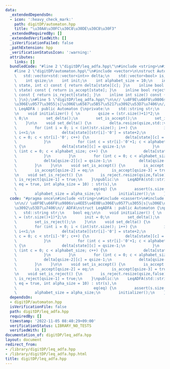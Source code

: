 ```yaml
---
data:
  _extendedDependsOn:
  - icon: ':heavy_check_mark:'
    path: digitDP/automaton.hpp
    title: "\u30AA\u30FC\u30C8\u30DE\u30C8\u30F3"
  _extendedRequiredBy: []
  _extendedVerifiedWith: []
  _isVerificationFailed: false
  _pathExtension: hpp
  _verificationStatusIcon: ':warning:'
  attributes:
    links: []
  bundledCode: "#line 2 \"digitDP/leq_adfa.hpp\"\n#include <string>\n#include <cassert>\n\
    #line 2 \"digitDP/automaton.hpp\"\n#include <vector>\n\nstruct Automaton {\n \
    \   std::vector<std::vector<int>> delta;\n    std::vector<bool> is_accept, is_reject;\n\
    \    int qsize;\n    int init;\n    int alphabet_size = 10;\n    inline int next(int\
    \ state, int c) const { return delta[state][c]; }\n    inline bool accept(int\
    \ state) const { return is_accept[state]; }\n    inline bool reject(int state)\
    \ const { return is_reject[state]; }\n    inline int size() const {return qsize;\
    \ }\n};\n#line 5 \"digitDP/leq_adfa.hpp\"\n\n// \u8F9E\u66F8\u9806s\u4EE5\u4E0B\
    \u306E\u9577\u3055|s|\u306E\u6587\u5B57\u5217\u3092\u53D7\u7406\n// ADFA\nstruct\
    \ LeqADFA : public Automaton {\nprivate:\n    std::string str;\n    bool eq;\n\
    \n    void initializer() { \n        qsize = (str.size()+1)*2;\n        init =\
    \ 0;\n        set_delta();\n        set_is_accept();\n        set_is_reject();\n\
    \    }\n\n    void set_delta() {\n        delta.resize(qsize,std::vector<int>(alphabet_size,0));\n\
    \        for (int i = 0; i < (int)str.size(); i++) {\n            int state =\
    \ i<<1;\n            delta[state][str[i]-'0'] = state+2;\n            for (int\
    \ c = 0; c < str[i]-'0'; c++) {\n                delta[state][c] = state+1;\n\
    \            }\n            for (int c = str[i]-'0'+1; c < alphabet_size; c++)\
    \ {\n                delta[state][c] = qsize-1;\n            }\n            for\
    \ (int c = 0; c < alphabet_size; c++) {\n                delta[state+1][c] = state+3;\n\
    \            }\n        }\n        for (int c = 0; c < alphabet_size; c++) {\n\
    \            delta[qsize-2][c] = qsize-1;\n            delta[qsize-1][c] = qsize-1;\n\
    \        }\n    }\n\n    void set_is_accept() {\n        is_accept.resize(qsize,false);\n\
    \        is_accept[qsize-2] = eq;\n        is_accept[qsize-3] = true;\n    }\n\
    \n    void set_is_reject() {\n        is_reject.resize(qsize,false);\n       \
    \ is_reject[qsize-1] = true;\n    }\npublic:\n    LeqADFA(std::string s, bool\
    \ eq = true, int alpha_size = 10) : str(s),\n                                \
    \                                  eq(eq) {\n        assert(s.size() >= 1);\n\
    \        alphabet_size = alpha_size;\n        initializer();\n    }\n};\n"
  code: "#pragma once\n#include <string>\n#include <cassert>\n#include \"digitDP/automaton.hpp\"\
    \n\n// \u8F9E\u66F8\u9806s\u4EE5\u4E0B\u306E\u9577\u3055|s|\u306E\u6587\u5B57\u5217\
    \u3092\u53D7\u7406\n// ADFA\nstruct LeqADFA : public Automaton {\nprivate:\n \
    \   std::string str;\n    bool eq;\n\n    void initializer() { \n        qsize\
    \ = (str.size()+1)*2;\n        init = 0;\n        set_delta();\n        set_is_accept();\n\
    \        set_is_reject();\n    }\n\n    void set_delta() {\n        delta.resize(qsize,std::vector<int>(alphabet_size,0));\n\
    \        for (int i = 0; i < (int)str.size(); i++) {\n            int state =\
    \ i<<1;\n            delta[state][str[i]-'0'] = state+2;\n            for (int\
    \ c = 0; c < str[i]-'0'; c++) {\n                delta[state][c] = state+1;\n\
    \            }\n            for (int c = str[i]-'0'+1; c < alphabet_size; c++)\
    \ {\n                delta[state][c] = qsize-1;\n            }\n            for\
    \ (int c = 0; c < alphabet_size; c++) {\n                delta[state+1][c] = state+3;\n\
    \            }\n        }\n        for (int c = 0; c < alphabet_size; c++) {\n\
    \            delta[qsize-2][c] = qsize-1;\n            delta[qsize-1][c] = qsize-1;\n\
    \        }\n    }\n\n    void set_is_accept() {\n        is_accept.resize(qsize,false);\n\
    \        is_accept[qsize-2] = eq;\n        is_accept[qsize-3] = true;\n    }\n\
    \n    void set_is_reject() {\n        is_reject.resize(qsize,false);\n       \
    \ is_reject[qsize-1] = true;\n    }\npublic:\n    LeqADFA(std::string s, bool\
    \ eq = true, int alpha_size = 10) : str(s),\n                                \
    \                                  eq(eq) {\n        assert(s.size() >= 1);\n\
    \        alphabet_size = alpha_size;\n        initializer();\n    }\n};\n"
  dependsOn:
  - digitDP/automaton.hpp
  isVerificationFile: false
  path: digitDP/leq_adfa.hpp
  requiredBy: []
  timestamp: '2022-11-05 08:40:29+09:00'
  verificationStatus: LIBRARY_NO_TESTS
  verifiedWith: []
documentation_of: digitDP/leq_adfa.hpp
layout: document
redirect_from:
- /library/digitDP/leq_adfa.hpp
- /library/digitDP/leq_adfa.hpp.html
title: digitDP/leq_adfa.hpp
---
```

